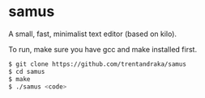 # samus
A small, fast, minimalist text editor (based on kilo).

To run, make sure you have gcc and make installed first.

```bash
$ git clone https://github.com/trentandraka/samus
$ cd samus
$ make
$ ./samus <code>
```
